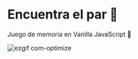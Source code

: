# Encuentra el par 🔎
Juego de memoria en Vanilla JavaScript 🧠

![ezgif com-optimize](https://github.com/platzi/curso-frontend-developer-practico/assets/108082130/efb01406-56c7-48d4-87ad-c3794dac4964)
